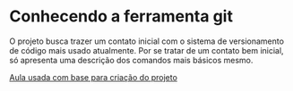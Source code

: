 # Conhecendo a ferramenta git

O projeto busca trazer um contato inicial com o sistema de versionamento de código mais usado atualmente. Por se tratar de um contato bem inicial, só apresenta uma descrição dos comandos mais básicos mesmo. 

[Aula usada com base para criação do projeto](https://www.youtube.com/watch?v=UBAX-13g8OM)